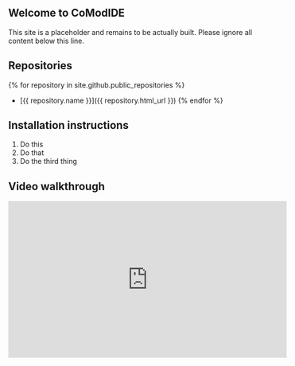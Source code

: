 ## Welcome to CoModIDE

This site is a placeholder and remains to be actually built. Please ignore all content below this line.

## Repositories

{% for repository in site.github.public_repositories %}
  * [{{ repository.name }}]({{ repository.html_url }})
{% endfor %}

## Installation instructions

1. Do this
2. Do that
3. Do the third thing

## Video walkthrough

<iframe width="560" height="315" src="https://www.youtube.com/embed/dQw4w9WgXcQ" frameborder="0" allow="accelerometer; autoplay; encrypted-media; gyroscope; picture-in-picture" allowfullscreen></iframe>
